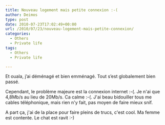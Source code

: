 ```yaml
---
title: Nouveau logement mais petite connexion :-(
author: Deimos
type: post
date: 2010-07-23T17:02:49+00:00
url: /2010/07/23/nouveau-logement-mais-petite-connexion/
categories:
  - Others
  - Private life
tags:
  - Others
  - Private life

---
```


Et ouala, j’ai déménagé et bien emménagé. Tout s’est globalement bien passé.

Cependant, le problème majeure est la connexion internet :-(. Je n'ai que 4,8Mb/s au lieu de 20Mb/s. Ca calme :-(. J'ai beau bidouiller tous me cables téléphonique, mais rien n'y fait, pas moyen de faire mieux snif.

A part ça, j'ai de la place pour faire pleins de trucs, c'est cool. Ma femme est contente. Le chat est ravit :-)
